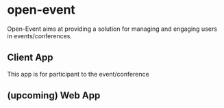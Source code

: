 # open-event
Open-Event aims at providing a solution for managing and engaging users in events/conferences.

## Client App
This app is for participant to the event/conference

## (upcoming) Web App

